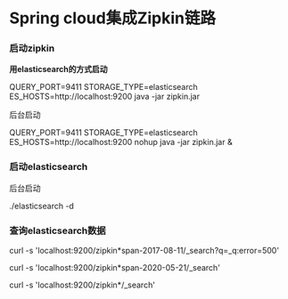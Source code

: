 # Spring cloud集成Zipkin链路

### 启动zipkin

**用elasticsearch的方式启动**

QUERY_PORT=9411 STORAGE_TYPE=elasticsearch ES_HOSTS=http://localhost:9200 java -jar zipkin.jar

后台启动

QUERY_PORT=9411 STORAGE_TYPE=elasticsearch ES_HOSTS=http://localhost:9200 nohup java -jar zipkin.jar &



### 启动elasticsearch

后台启动

./elasticsearch -d



### 查询elasticsearch数据

curl -s 'localhost:9200/zipkin*span-2017-08-11/_search?q=_q:error=500'

curl -s 'localhost:9200/zipkin*span-2020-05-21/_search'

curl -s 'localhost:9200/zipkin*/_search'





